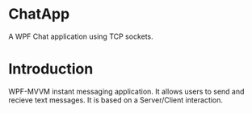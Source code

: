 # ChatApp
A WPF Chat application using TCP sockets.

# Introduction
WPF-MVVM instant messaging application. It allows users to send and recieve text messages. It is based on a Server/Client interaction.

